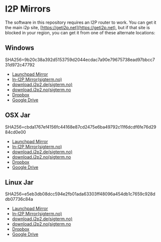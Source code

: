 I2P Mirrors
===========

The software in this repository requires an I2P router to work. You can get it
the main i2p site, [https://geti2p.net](https://geti2p.net), but if that site
is blocked in your region, you can get it from one of these alternate
locations:

Windows
-------

SHA256=9b20c38a392d5153759d2044ecdac7a90e79675738ead97bbcc731d972c47792

 * [Launchpad Mirror](https://launchpad.net/i2p/trunk/0.9.43/+download/i2pinstall_0.9.43_windows.exe)
 * [In-I2P Mirror(sigterm.no)](http://whnxvjwjhzsske5yevyokhskllvtisv5ueokw6yvh6t7zqrpra2q.b32.i2p/releases/0.9.43/i2pinstall_0.9.43_windows.exe)
 * [download.i2p2.de(sigterm.no)](http://download.i2p2.de/releases/0.9.43/i2pinstall_0.9.43_windows.exe)
 * [download.i2p2.no(sigterm.no](http://download.i2p2.no/releases/0.9.43/i2pinstall_0.9.43_windows.exe)
 * [Dropbox](https://dl.dropboxusercontent.com/u/18621288/I2P/0.9.43/i2pinstall_0.9.43_windows.exe)
 * [Google Drive](https://googledrive.com/host/0B4jHEq5G7_EPWV9UeERwdGplZXc/0.9.43/i2pinstall_0.9.43_windows.exe)

OSX Jar
-------

SHA256=cbda1767ef4156fc44168e87cd2475e6ba49792c11f6dcdf6fe76d2984cd0e00

 * [Launchpad Mirror](https://launchpad.net/i2p/trunk/0.9.43/+download/i2pinstall_0.9.43.jar)
 * [In-I2P Mirror(sigterm.no)](http://whnxvjwjhzsske5yevyokhskllvtisv5ueokw6yvh6t7zqrpra2q.b32.i2p/releases/0.9.43/i2pinstall_0.9.43.jar)
 * [download.i2p2.de(sigterm.no)](http://download.i2p2.de/releases/0.9.43/i2pinstall_0.9.43.jar)
 * [download.i2p2.no(sigterm.no](http://download.i2p2.no/releases/0.9.43/i2pinstall_0.9.43.jar)
 * [Dropbox](https://dl.dropboxusercontent.com/u/18621288/I2P/0.9.43/i2pinstall_0.9.43.jar)
 * [Google Drive](https://googledrive.com/host/0B4jHEq5G7_EPWV9UeERwdGplZXc/0.9.43/i2pinstall_0.9.43.jar)

Linux Jar
---------

SHA256=e5eb3db08dcc594e2fb01ada63303ff48096a454db1c7659c928ddb07736c84a

 * [Launchpad Mirror](https://launchpad.net/i2p/trunk/0.9.43/+download/i2pinstall_0.9.43.jar)
 * [In-I2P Mirror(sigterm.no)](http://whnxvjwjhzsske5yevyokhskllvtisv5ueokw6yvh6t7zqrpra2q.b32.i2p/releases/0.9.43/i2pinstall_0.9.43.jar)
 * [download.i2p2.de(sigterm.no)](http://download.i2p2.de/releases/0.9.43/i2pinstall_0.9.43.jar)
 * [download.i2p2.no(sigterm.no](http://download.i2p2.no/releases/0.9.43/i2pinstall_0.9.43.jar)
 * [Dropbox](https://dl.dropboxusercontent.com/u/18621288/I2P/0.9.43/i2pinstall_0.9.43.jar)
 * [Google Drive](https://googledrive.com/host/0B4jHEq5G7_EPWV9UeERwdGplZXc/0.9.43/i2pinstall_0.9.43.jar)

